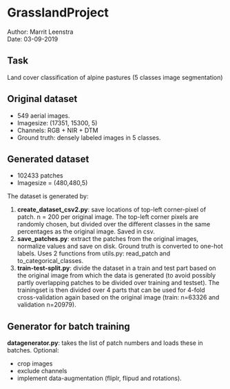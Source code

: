 # GrasslandProject
Author: Marrit Leenstra<br/> 
Date: 03-09-2019

## Task
Land cover classification of alpine pastures (5 classes image segmentation)

## Original dataset 
* 549 aerial images. 
* Imagesize: (17351, 15300, 5) 
* Channels: RGB + NIR + DTM 
* Ground truth: densely labeled images in 5 classes. 

## Generated dataset 
* 102433 patches 
* Imagesize = (480,480,5)

The dataset is generated by:
1. **create_dataset_csv2.py**: save locations of top-left corner-pixel of patch. n = 200 per original image. The top-left corner pixels are randomly chosen, but divided over the different classes in the same percentages as the original image. Saved in csv.
2. **save_patches.py**: extract the patches from the original images, normalize values and save on disk. Ground truth is converted to one-hot labels. Uses 2 functions from utils.py: read_patch and to_categorical_classes. 
3. **train-test-split.py**: divide the dataset in a train and test part based on the original image from which the data is generated (to avoid possibly partly overlapping patches to be divided over training and testset). The trainingset is then divided over 4 parts that can be used for 4-fold cross-validation again based on the original image (train: n=63326 and validation n=20979). 

## Generator for batch training
**datagenerator.py**: takes the list of patch numbers and loads these in batches. 
Optional: 
* crop images
* exclude channels
* implement data-augmentation (fliplr, flipud and rotations). 
